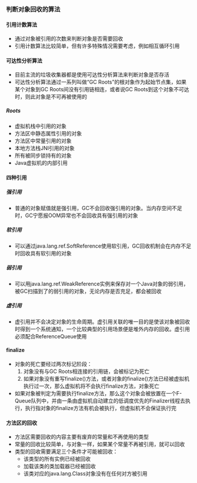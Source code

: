 ### 判断对象回收的算法

#### 引用计数算法

- 通过对象被引用的次数来判断对象是否需要回收
- 引用计数算法比较简单，但有许多特殊情况需要考虑，例如相互循环引用



#### 可达性分析算法

- 目前主流的垃圾收集器都是使用可达性分析算法来判断对象是否存活
- 可达性分析算法通过一系列叫做“GC Roots”的根对象作为起始节点集，如果某个对象到GC Roots间没有引用链相连，或者说GC Roots到这个对象不可达时，则此对象是不可再被使用的



#####  Roots

- 虚拟机栈中引用的对象
- 方法区中静态属性引用的对象
- 方法区中常量引用的对象
- 本地方法栈JNI引用的对象
- 所有被同步锁持有的对象
- Java虚拟机的内部引用



#### 四种引用

##### 强引用

- 普通的对象赋值就是强引用，GC不会回收强引用的对象。当内存空间不足时，GC宁愿报OOM异常也不会回收具有强引用的对象

##### 软引用

- 可以通过java.lang.ref.SoftReference使用软引用，GC回收机制会在内存不足时回收具有软引用的对象

##### 弱引用

- 可以用java.lang.ref.WeakReference实例来保存对一个Java对象的弱引用，被GC扫描到了的弱引用的对象，无论内存是否充足，都会被回收

##### 虚引用

- 虚引用并不会决定对象的生命周期。虚引用关联的唯一目的是使该对象被回收时得到一个系统通知，一个比较典型的引用场景便是堆外内存的回收。虚引用必须配合ReferenceQueue使用



#### finalize

- 对象的死亡要经过两次标记阶段：
  1. 对象没有与GC Roots相连接的引用链，会被标记为死亡
  2. 如果对象没有重写finalize()方法，或者对象的finalize()方法已经被虚拟机执行过一次，那么虚拟机将不会执行finalize方法，对象死亡
- 如果对象被判定为需要执行finalize方法，那么这个对象会被放置在一个F-Queue队列中，并由一条由虚拟机自动建立的低调度优先的Finalizer线程去执行，执行指对象的finalize方法有机会被执行，但虚拟机不会保证执行完



#### 方法区的回收

- 方法区需要回收的内容主要有废弃的常量和不再使用的类型
- 常量的回收比较简单，与对象一样，如果某个常量不再被引用，就可以回收
- 类型的回收需要满足三个条件才可能被回收：
  - 该类型的所有实例已经被回收
  - 加载该类的类加载器已经被回收
  - 该类对应的java.lang.Class对象没有在任何对方被引用